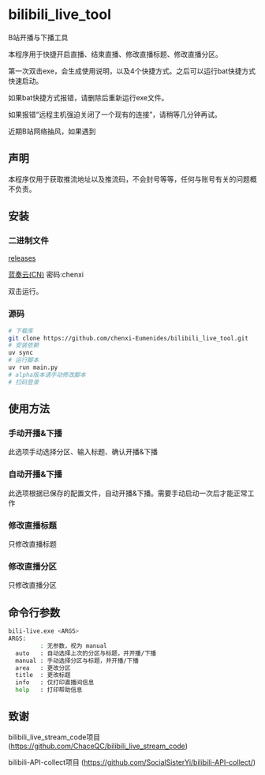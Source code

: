 # bilibili_live_tool

B站开播与下播工具

本程序用于快捷开启直播、结束直播、修改直播标题、修改直播分区。

第一次双击exe，会生成使用说明，以及4个快捷方式。之后可以运行bat快捷方式快速启动。

如果bat快捷方式报错，请删除后重新运行exe文件。

如果报错“远程主机强迫关闭了一个现有的连接”，请稍等几分钟再试。

近期B站网络抽风，如果遇到

## 声明

本程序仅用于获取推流地址以及推流码，不会封号等等，任何与账号有关的问题概不负责。

## 安装

### 二进制文件

[releases](https://github.com/chenxi-Eumenides/bilibili_live_tool/releases/latest)

[蓝奏云(CN)](https://wwzt.lanzoul.com/b00zxtbjrg)  密码:chenxi

双击运行。

### 源码

```bash
# 下载库
git clone https://github.com/chenxi-Eumenides/bilibili_live_tool.git
# 安装依赖
uv sync
# 运行脚本
uv run main.py
# alpha版本请手动修改脚本
# 扫码登录
```

## 使用方法

### 手动开播&下播
此选项手动选择分区、输入标题、确认开播&下播

### 自动开播&下播
此选项根据已保存的配置文件，自动开播&下播。需要手动启动一次后才能正常工作

### 修改直播标题
只修改直播标题

### 修改直播分区
只修改直播分区

## 命令行参数

```bash
bili-live.exe <ARGS>
ARGS:
         : 无参数，视为 manual
  auto   : 自动选择上次的分区与标题，并开播/下播
  manual : 手动选择分区与标题，并开播/下播
  area   : 更改分区
  title  : 更改标题
  info   : 仅打印直播间信息
  help   : 打印帮助信息
```

## 致谢

bilibili_live_stream_code项目 (https://github.com/ChaceQC/bilibili_live_stream_code)

bilibili-API-collect项目 (https://github.com/SocialSisterYi/bilibili-API-collect/)
